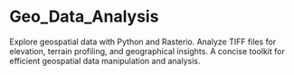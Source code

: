 # Geo_Data_Analysis
Explore geospatial data with Python and Rasterio. Analyze TIFF files for elevation, terrain profiling, and geographical insights. A concise toolkit for efficient geospatial data manipulation and analysis.
